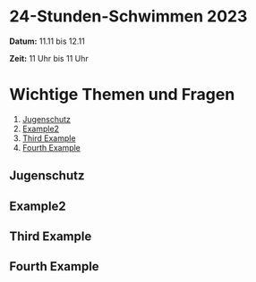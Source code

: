 # 24-Stunden-Schwimmen 2023

**Datum:** 11.11 bis 12.11

**Zeit:** 11 Uhr bis 11 Uhr

# Wichtige Themen und Fragen
1. [Jugenschutz](#jugenschutz)
2. [Example2](#example2)
3. [Third Example](#third-example)
4. [Fourth Example](#fourth-examplehttpwwwfourthexamplecom)


## Jugenschutz
## Example2
## Third Example
## Fourth Example 
